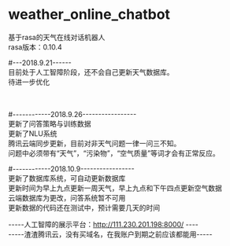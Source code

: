 # weather_online_chatbot<br>
基于rasa的天气在线对话机器人<br>
rasa版本：0.10.4<br>
  
  
  
#---2018.9.21------<br>
目前处于人工智障阶段，还不会自己更新天气数据库。  <br>
待进一步优化<br>
  
 <br><br>
#------------2018.9.26-----------------<br>
更新了问答策略与训练数据<br>
更新了NLU系统<br>
腾讯云端同步更新，目前对非天气问题一律一问三不知。<br>
问题中必须带有“天气”，“污染物”，“空气质量”等词才会有正常反应。<br>

 #------------2018.10.9-----------------<br>
 更新了数据库系统，可自动更新数据库<br>
 更新时间为早上九点更新一周天气，早上九点和下午四点更新空气数据<br>
 云端数据库为更改，问答系统暂不可用<br>
 更新数据的代码还在测试中，预计需要几天的时间<br>
  
-----人工智障的展示平台：http://111.230.201.198:8000/ ----<br>
-----渣渣腾讯云，没有买域名，在我账户到期之前应该都能用-----<br>
